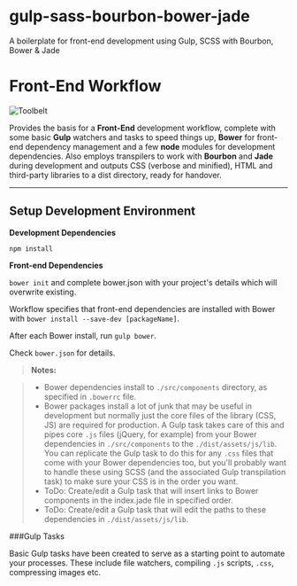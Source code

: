 # gulp-sass-bourbon-bower-jade
A boilerplate for front-end development using Gulp, SCSS with Bourbon, Bower &amp; Jade

Front-End Workflow
===================
![Toolbelt](https://github.com/Kzai/gulp-sass-bourbon-bower-jade/blob/master/toolbelt.jpg)


Provides the basis for a **Front-End** development workflow, complete with some basic **Gulp** watchers and tasks to speed things up, **Bower** for front-end dependency management and a few **node** modules for development dependencies. Also employs transpilers to work with **Bourbon** and **Jade** during development and outputs CSS (verbose and minified), HTML and third-party libraries to a dist directory, ready for handover.

----------


<i class="icon-cog"></i> Setup Development Environment
-------------
**Development Dependencies**

`npm install`


**Front-end Dependencies**

`bower init` and complete bower.json with your project's details which will overwrite existing.

Workflow specifies that front-end dependencies are installed with Bower with `bower install --save-dev [packageName]`.

After each Bower install, run `gulp bower`.

Check `bower.json` for details.

> **Notes:**

> - Bower dependencies install to `./src/components` directory, as specified in `.bowerrc` file.
> - Bower packages install a lot of junk that may be useful in development but normally just the core files of the library (CSS, JS) are required for production. A Gulp task takes care of this and pipes core `.js` files (jQuery, for example) from your Bower dependencies in `./src/components` to the `./dist/assets/js/lib`. You can replicate the Gulp task to do this for any `.css` files that come with your Bower dependencies too, but you'll probably want to handle these using SCSS (and the associated Gulp transpilation task) to make sure your CSS is in the order you want.
> - ToDo: Create/edit a Gulp task that will insert links to Bower components in the index.jade file in specified order.
> - ToDo: Create/edit a Gulp task that will edit the paths to these dependencies in `./dist/assets/js/lib`.


###Gulp Tasks

Basic Gulp tasks have been created to serve as a starting point to automate your processes.
These include file watchers, compiling `.js` scripts, `.css`, compressing images etc.

